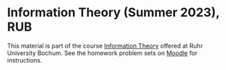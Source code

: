 # Information Theory (Summer 2023), RUB

This material is part of the course [Information Theory](https://qi.rub.de/it_ss23) offered at Ruhr University Bochum.
See the homework problem sets on [Moodle](https://moodle.rub.de/course/view.php?id=50368) for instructions.

